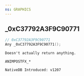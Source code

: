 ```yaml
---
ns: GRAPHICS
---
```

## _0xC37792A3F9C90771

```c
// 0xC37792A3F9C90771
Any _0xC37792A3F9C90771();
```

```
Doesn't actually return anything.

ANIMPOSTFX_*

NativeDB Introduced: v1207
```


